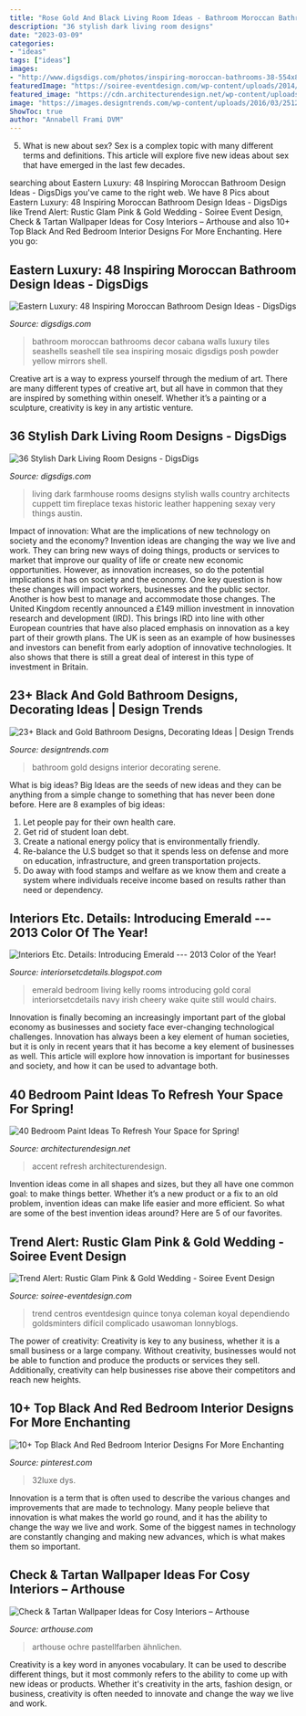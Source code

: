 ```yaml
---
title: "Rose Gold And Black Living Room Ideas - Bathroom Moroccan Bathrooms Decor Cabana Walls Luxury Tiles Seashells Seashell Tile Sea Inspiring Mosaic Digsdigs Posh Powder Yellow Mirrors Shell"
description: "36 stylish dark living room designs"
date: "2023-03-09"
categories:
- "ideas"
tags: ["ideas"]
images:
- "http://www.digsdigs.com/photos/inspiring-moroccan-bathrooms-38-554x828.jpg"
featuredImage: "https://soiree-eventdesign.com/wp-content/uploads/2014/02/pink-gold-centerpiece.jpg"
featured_image: "https://cdn.architecturendesign.net/wp-content/uploads/2016/05/AD-White-And-Gold-Bedroom-Color-26.jpg"
image: "https://images.designtrends.com/wp-content/uploads/2016/03/25121056/Serene-Black-and-Gold-Bathroom-Ideas.jpg"
ShowToc: true
author: "Annabell Frami DVM"
---
```



5. What is new about sex?
Sex is a complex topic with many different terms and definitions. This article will explore five new ideas about sex that have emerged in the last few decades.

	

		
searching about Eastern Luxury: 48 Inspiring Moroccan Bathroom Design Ideas - DigsDigs you've came to the right web. We have 8 Pics about Eastern Luxury: 48 Inspiring Moroccan Bathroom Design Ideas - DigsDigs like Trend Alert: Rustic Glam Pink &amp; Gold Wedding - Soiree Event Design, Check &amp; Tartan Wallpaper Ideas for Cosy Interiors – Arthouse and also 10+ Top Black And Red Bedroom Interior Designs For More Enchanting. Here you go:
		
    
## Eastern Luxury: 48 Inspiring Moroccan Bathroom Design Ideas - DigsDigs

<img loading=lazy src="http://www.digsdigs.com/photos/inspiring-moroccan-bathrooms-38-554x828.jpg" onerror="this.onerror=null;this.src='https://tse2.mm.bing.net/th?id=OIP.ztFj5iANwtjhbKZRf8cGYwHaLE&amp;pid=15.1';" alt="Eastern Luxury: 48 Inspiring Moroccan Bathroom Design Ideas - DigsDigs">

_Source: digsdigs.com_

>bathroom moroccan bathrooms decor cabana walls luxury tiles seashells seashell tile sea inspiring mosaic digsdigs posh powder yellow mirrors shell. 

	

Creative art is a way to express yourself through the medium of art. There are many different types of creative art, but all have in common that they are inspired by something within oneself. Whether it’s a painting or a sculpture, creativity is key in any artistic venture.

    
## 36 Stylish Dark Living Room Designs - DigsDigs

<img loading=lazy src="http://www.digsdigs.com/photos/stylish-dark-living-room-designs-19.jpg" onerror="this.onerror=null;this.src='https://tse2.mm.bing.net/th?id=OIP.tvknlHcxxRxIJRwdqCDT9wHaLH&amp;pid=15.1';" alt="36 Stylish Dark Living Room Designs - DigsDigs">

_Source: digsdigs.com_

>living dark farmhouse rooms designs stylish walls country architects cuppett tim fireplace texas historic leather happening sexay very things austin. 

	

Impact of innovation: What are the implications of new technology on society and the economy?
Invention ideas are changing the way we live and work. They can bring new ways of doing things, products or services to market that improve our quality of life or create new economic opportunities. However, as innovation increases, so do the potential implications it has on society and the economy. One key question is how these changes will impact workers, businesses and the public sector. Another is how best to manage and accommodate those changes.
The United Kingdom recently announced a £149 million investment in innovation research and development (IRD). This brings IRD into line with other European countries that have also placed emphasis on innovation as a key part of their growth plans. The UK is seen as an example of how businesses and investors can benefit from early adoption of innovative technologies. It also shows that there is still a great deal of interest in this type of investment in Britain.

    
## 23+ Black And Gold Bathroom Designs, Decorating Ideas | Design Trends

<img loading=lazy src="https://images.designtrends.com/wp-content/uploads/2016/03/25121056/Serene-Black-and-Gold-Bathroom-Ideas.jpg" onerror="this.onerror=null;this.src='https://tse2.mm.bing.net/th?id=OIP.pG-ace30M1c8N7V6mVIw-QHaKg&amp;pid=15.1';" alt="23+ Black and Gold Bathroom Designs, Decorating Ideas | Design Trends">

_Source: designtrends.com_

>bathroom gold designs interior decorating serene. 

	

What is big ideas?
Big Ideas are the seeds of new ideas and they can be anything from a simple change to something that has never been done before. Here are 8 examples of big ideas: 
1. Let people pay for their own health care. 
2. Get rid of student loan debt. 
3. Create a national energy policy that is environmentally friendly. 
4. Re-balance the U.S budget so that it spends less on defense and more on education, infrastructure, and green transportation projects. 
5. Do away with food stamps and welfare as we know them and create a system where individuals receive income based on results rather than need or dependency. 

    
## Interiors Etc. Details: Introducing Emerald --- 2013 Color Of The Year!

<img loading=lazy src="http://1.bp.blogspot.com/-ss1JfhDuGU8/UOj0Z8vIAqI/AAAAAAAADdM/-D2-Oh8OKUo/s640/emeraldIX.jpg" onerror="this.onerror=null;this.src='https://tse1.mm.bing.net/th?id=OIP.-lda0yWjCoHq9vkaLL3OjwHaFj&amp;pid=15.1';" alt="Interiors Etc. Details: Introducing Emerald --- 2013 Color of the Year!">

_Source: interiorsetcdetails.blogspot.com_

>emerald bedroom living kelly rooms introducing gold coral interiorsetcdetails navy irish cheery wake quite still would chairs. 

	

Innovation is finally becoming an increasingly important part of the global economy as businesses and society face ever-changing technological challenges. Innovation has always been a key element of human societies, but it is only in recent years that it has become a key element of businesses as well. This article will explore how innovation is important for businesses and society, and how it can be used to advantage both.

    
## 40 Bedroom Paint Ideas To Refresh Your Space For Spring!

<img loading=lazy src="https://cdn.architecturendesign.net/wp-content/uploads/2016/05/AD-White-And-Gold-Bedroom-Color-26.jpg" onerror="this.onerror=null;this.src='https://tse4.mm.bing.net/th?id=OIP.OptQhqtaawB7ElGbjcX8mwHaE7&amp;pid=15.1';" alt="40 Bedroom Paint Ideas To Refresh Your Space for Spring!">

_Source: architecturendesign.net_

>accent refresh architecturendesign. 

	

Invention ideas come in all shapes and sizes, but they all have one common goal: to make things better. Whether it’s a new product or a fix to an old problem, invention ideas can make life easier and more efficient. So what are some of the best invention ideas around? Here are 5 of our favorites.

    
## Trend Alert: Rustic Glam Pink &amp; Gold Wedding - Soiree Event Design

<img loading=lazy src="https://soiree-eventdesign.com/wp-content/uploads/2014/02/pink-gold-centerpiece.jpg" onerror="this.onerror=null;this.src='https://tse4.mm.bing.net/th?id=OIP.Z4dfWJVRam-S9W9hrV8SPAHaLH&amp;pid=15.1';" alt="Trend Alert: Rustic Glam Pink &amp; Gold Wedding - Soiree Event Design">

_Source: soiree-eventdesign.com_

>trend centros eventdesign quince tonya coleman koyal dependiendo goldsminters difícil complicado usawoman lonnyblogs. 

	

The power of creativity:
Creativity is key to any business, whether it is a small business or a large company. Without creativity, businesses would not be able to function and produce the products or services they sell. Additionally, creativity can help businesses rise above their competitors and reach new heights.

    
## 10+ Top Black And Red Bedroom Interior Designs For More Enchanting

<img loading=lazy src="https://i.pinimg.com/736x/7c/2d/e2/7c2de2fc4bfb6bb27b4fc52a313bd911.jpg" onerror="this.onerror=null;this.src='https://tse3.mm.bing.net/th?id=OIP.mSWZBgWb3Uhg-Nbc8QzCjAHaFL&amp;pid=15.1';" alt="10+ Top Black And Red Bedroom Interior Designs For More Enchanting">

_Source: pinterest.com_

>32luxe dys. 

	

Innovation is a term that is often used to describe the various changes and improvements that are made to technology. Many people believe that innovation is what makes the world go round, and it has the ability to change the way we live and work. Some of the biggest names in technology are constantly changing and making new advances, which is what makes them so important.

    
## Check &amp; Tartan Wallpaper Ideas For Cosy Interiors – Arthouse

<img loading=lazy src="http://cdn.shopify.com/s/files/1/0252/5246/2637/articles/5c76fe2ade77fe547900003b_1024x1024.jpg?v=1600674707" onerror="this.onerror=null;this.src='https://tse2.mm.bing.net/th?id=OIP.6PQJ9p7U4geQtV2kBS5tNAHaHV&amp;pid=15.1';" alt="Check &amp; Tartan Wallpaper Ideas for Cosy Interiors – Arthouse">

_Source: arthouse.com_

>arthouse ochre pastellfarben ähnlichen. 

	

Creativity is a key word in anyones vocabulary. It can be used to describe different things, but it most commonly refers to the ability to come up with new ideas or products. Whether it's creativity in the arts, fashion design, or business, creativity is often needed to innovate and change the way we live and work.

